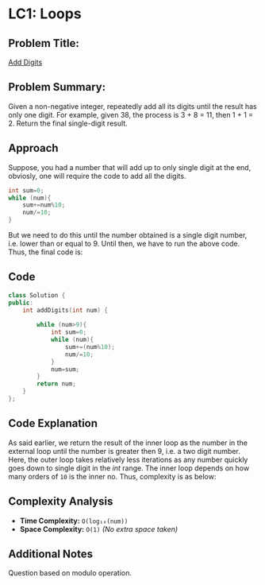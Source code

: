 # LC1: Loops

## Problem Title:
<a href="">Add Digits</a>

## Problem Summary:
Given a non-negative integer, repeatedly add all its digits until the result has only one digit. For example, given 38, the process is 3 + 8 = 11, then 1 + 1 = 2. Return the final single-digit result.
## Approach
Suppose, you had a number that will add up to only single digit at the end, obviosly, one will require the code to add all the digits.  
```cpp
int sum=0;
while (num){
    sum+=num%10;
    num/=10;
}
```  
But we need to do this until the number obtained is a single digit number, i.e. lower than or equal to 9. Until then, we have to run the above code. Thus, the final code is:  
## Code

```cpp
class Solution {
public:
    int addDigits(int num) {
        
        while (num>9){
            int sum=0;
            while (num){
                sum+=(num%10);
                num/=10;
            }
            num=sum;
        }
        return num;
    }
};
```

## Code Explanation
As said earlier, we return the result of the inner loop as the number in the external loop until the number is greater then 9, i.e. a two digit number.  
Here, the outer loop takes relatively less iterations as any number quickly goes down to single digit in the _int_ range. The inner loop depends on how many orders of `10` is the inner no. Thus, complexity is as below:  

## Complexity Analysis
- **Time Complexity:**  `O(log₁₀(num))` 
- **Space Complexity:** `O(1)`   _(No extra space taken)_

## Additional Notes
Question based on modulo operation.